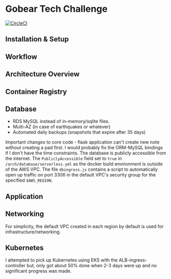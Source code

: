 # Gobear Tech Challenge

[![CircleCI](https://circleci.com/gh/ZY-Ang/gobear-tech-challenge/tree/master.svg?style=svg&circle-token=e2137c44ad3b80d3475cce5d42788e555fdf3a61)](https://circleci.com/gh/ZY-Ang/gobear-tech-challenge/tree/master)

## Installation & Setup

## Workflow

## Architecture Overview

## Container Registry

## Database

- RDS MySQL instead of in-memory/sqlite files.
- Multi-AZ (in case of earthquakes or whatever)
- Automated daily backups (snapshots that expire after 35 days)

Important changes to core code - flask application can't create new note without creating a pad first.
I would probably fix the ORM-MySQL bindings if I don't have the time constraints. The database is
publicly accessible from the internet. The `PubliclyAccessible` field set to `true` in
`/arch/database/serverless.yml` as the docker build environment is outside of the AWS VPC. The file
`dbingress.js` contains a script to automatically open up traffic on port 3306 in the default VPC's
security group for the specified `$AWS_REGION`.

## Application

## Networking
For simplicity, the default VPC created in each region by default is used for infrastructure/networking.

## Kubernetes
I attempted to pick up Kubernetes using EKS with the ALB-ingress-controller but, only got about 50% done
when 2-3 days were up and no significant progress was made.
